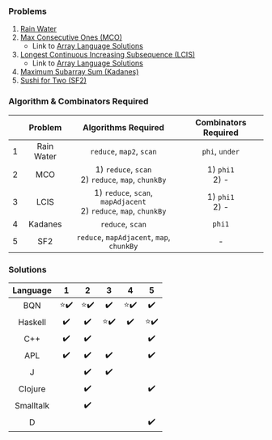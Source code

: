 ### Problems

1. [Rain Water](https://leetcode.com/problems/trapping-rain-water/description/)
2. [Max Consecutive Ones (MCO)](https://leetcode.com/problems/max-consecutive-ones/)
   * Link to [Array Language Solutions](https://github.com/codereport/array-language-comparisons/blob/main/comparisons/leetcode/P0485_MCO.md)
3. [Longest Continuous Increasing Subsequence (LCIS)](https://leetcode.com/problems/longest-continuous-increasing-subsequence/)
   * Link to [Array Language Solutions](https://github.com/codereport/array-language-comparisons/blob/main/comparisons/leetcode/P00674_LCIS.md)
4. [Maximum Subarray Sum (Kadanes)](https://leetcode.com/problems/maximum-subarray/)
5. [Sushi for Two (SF2)](https://codeforces.com/contest/1138/problem/A)

### Algorithm & Combinators Required

|       |  Problem   |                          Algorithms Required                          | Combinators Required |
| :---: | :--------: | :-------------------------------------------------------------------: | :------------------: |
|   1   | Rain Water |                       `reduce`, `map2`, `scan`                        |    `phi`, `under`    |
|   2   |    MCO     |        1) `reduce`, `scan` <br> 2) `reduce`, `map`, `chunkBy`         | 1) `phi1` <br> 2) -  |
|   3   |    LCIS    | 1) `reduce`, `scan`, `mapAdjacent` <br> 2) `reduce`, `map`, `chunkBy` | 1) `phi1` <br> 2) -  |
|   4   |  Kadanes   |                           `reduce`, `scan`                            |        `phi1`        |
|   5   |    SF2     |               `reduce`, `mapAdjacent`, `map`, `chunkBy`               |          -           |

### Solutions

| Language  |            1             |            2             |            3             |            4             |            5             |
| :-------: | :----------------------: | :----------------------: | :----------------------: | :----------------------: | :----------------------: |
|    BQN    | :star::heavy_check_mark: | :star::heavy_check_mark: |    :heavy_check_mark:    | :star::heavy_check_mark: |    :heavy_check_mark:    |
|  Haskell  |    :heavy_check_mark:    |    :heavy_check_mark:    | :star::heavy_check_mark: |    :heavy_check_mark:    | :star::heavy_check_mark: |
|    C++    |    :heavy_check_mark:    |    :heavy_check_mark:    |                          |                          |    :heavy_check_mark:    |
|    APL    |    :heavy_check_mark:    |    :heavy_check_mark:    |    :heavy_check_mark:    |                          |    :heavy_check_mark:    |
|     J     |                          |    :heavy_check_mark:    |    :heavy_check_mark:    |                          |                          |
|  Clojure  |                          |    :heavy_check_mark:    |                          |                          |    :heavy_check_mark:    |
| Smalltalk |                          |    :heavy_check_mark:    |                          |                          |                          |
|     D     |                          |                          |                          |                          |    :heavy_check_mark:    |
